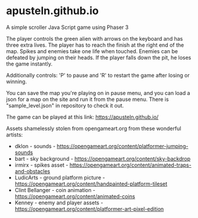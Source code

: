 # apusteln.github.io
A simple scroller Java Script game using Phaser 3

The player controls the green alien with arrows on the keyboard and has three extra lives. The player has to reach the finish at the right end of the map. Spikes and enemies take one life when touched. Enemies can be defeated by jumping on their heads. If the player falls down the pit, he loses the game instantly.

Additionally controls: 'P' to pause and 'R' to restart the game after losing or winning.

You can save the map you're playing on in pause menu, and you can load a json for a map on the site and run it from the pause menu. There is "sample_level.json" in repository to check it out.

The game can be played at this link: https://apusteln.github.io/


Assets shamelessly stolen from opengameart.org from these  wonderful artists:
- dklon - sounds - https://opengameart.org/content/platformer-jumping-sounds
- bart - sky background - https://opengameart.org/content/sky-backdrop
- irmirx - spikes asset - https://opengameart.org/content/animated-traps-and-obstacles
- LudicArts - ground platform picture - https://opengameart.org/content/handpainted-platform-tileset
- Clint Bellanger - coin animation - https://opengameart.org/content/animated-coins
- Kenney - enemy and player assets - https://opengameart.org/content/platformer-art-pixel-edition